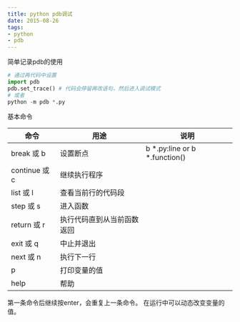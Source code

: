 ```yaml
---
title: python pdb调试
date: 2015-08-26
tags:
- python
- pdb
---
```


简单记录pdb的使用

```python
# 通过再代码中设置
import pdb
pdb.set_trace() # 代码会停留再改语句，然后进入调试模式
# 或者
python -m pdb *.py
```

基本命令

命令  | 用途 | 说明
---- | ---- | ---
break 或 b    | 设置断点 | b *.py:line or b *.function()
continue 或 c | 继续执行程序 | 
list 或 l     | 查看当前行的代码段
step 或 s     | 进入函数
return 或 r   | 执行代码直到从当前函数返回
exit 或 q     | 中止并退出
next 或 n     | 执行下一行
p             | 打印变量的值
help          | 帮助

第一条命令后继续按enter，会重复上一条命令。
在运行中可以动态改变变量的值。
